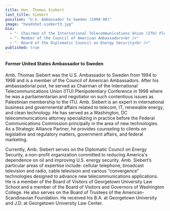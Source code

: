 ```yaml
---
title: Hon. Thomas Siebert
last_title: Siebert
position: "U.S. Ambassador to Sweden (1994-98)"
image: "headshot-siebert3.jpg"
bio: 
  - "- Chairman of the International Telecommunications Union (ITU) Plenipotentiary Conference (1998)<br />"
  - "- Member of the Council of American Ambassadors<br />"
  - "- Board of the Diplomatic Council on Energy Security<br />"
published: true
---
```


#### Former United States Ambassador to Sweden
Amb. Thomas Siebert was the U.S. Ambassador to Sweden from 1994 to 1998 and is a member of the Council of American Ambassadors. After his ambassadorial post, he served as Chairman of the International Telecommunications Union (ITU) Plenipotentiary Conference in 1998 where he was a parliamentarian and negotiator on such contentious issues as Palestinian membership to the ITU. Amb. Siebert is an expert in international business and governmental affairs related to telecom, IT, renewable energy, and clean technology. He has served as a Washington, DC telecommunications attorney specializing in practice before the Federal Communications Commission principally in the area of new technologies. As a Strategic Alliance Partner, he provides counseling to clients on legislative and regulatory matters, government affairs, and federal marketing. 

Currently, Amb. Siebert serves on the Diplomatic Council on Energy Security, a non-profit organization committed to reducing America's dependence on oil and improving U.S. energy security. Amb. Siebert’s particular areas of expertise include: cellular telephone, broadcast television and radio, cable television and various “convergence” technologies designed to advance new telecommunications applications. He is a member of the Board of Visitors of Georgetown University Law School and a member of the Board of Visitors and Governors of Washington College. He also serves on the Board of Trustees of the American-Scandinavian Foundation. He received his B.A. at Georgetown University and J.D. at Georgetown University Law Center.
